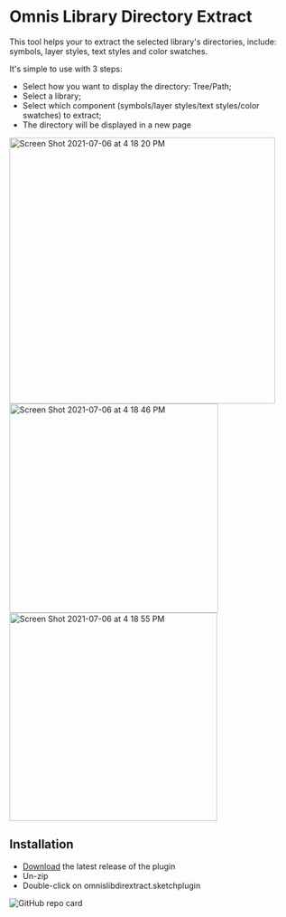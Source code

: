 # Omnis Library Directory Extract

This tool helps your to extract the selected library's directories, include: symbols, layer styles, text styles and color swatches.

It's simple to use with 3 steps: 

- Select how you want to display the directory: Tree/Path;
- Select a library;
- Select which component (symbols/layer styles/text styles/color swatches) to extract;
- The directory will be displayed in a new page

<img width="471" alt="Screen Shot 2021-07-06 at 4 18 20 PM" src="https://user-images.githubusercontent.com/32646194/124616064-13862e00-de76-11eb-9efa-77490a5a692b.png">

<img width="370" alt="Screen Shot 2021-07-06 at 4 18 46 PM" src="https://user-images.githubusercontent.com/32646194/124616012-0a955c80-de76-11eb-883c-fbdbcfa31f08.png">

<img width="368" alt="Screen Shot 2021-07-06 at 4 18 55 PM" src="https://user-images.githubusercontent.com/32646194/124616119-1bde6900-de76-11eb-80eb-5a6ca93d78c9.png">



## Installation

- [Download](../../releases/latest/download/omnislibdirextract.sketchplugin.zip) the latest release of the plugin
- Un-zip
- Double-click on omnislibdirextract.sketchplugin


![GitHub repo card](https://user-images.githubusercontent.com/32646194/124616455-5ea04100-de76-11eb-942f-82e5199f2d8c.png)

